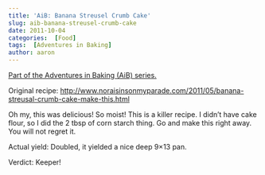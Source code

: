 ```yaml
---
title: 'AiB: Banana Streusel Crumb Cake'
slug: aib-banana-streusel-crumb-cake
date: 2011-10-04
categories:  [Food]
tags:  [Adventures in Baking]
author: aaron
---
```


[Part of the Adventures in Baking (AiB) series.](../adventures-in-baking-aib-overview "Adventures in Baking (AiB): Overview")

Original recipe: <http://www.noraisinsonmyparade.com/2011/05/banana-streusal-crumb-cake-make-this.html>

Oh my, this was delicious! So moist! This is a killer recipe. I didn’t have cake flour, so I did the 2 tbsp of corn starch thing. Go and make this right away. You will not regret it.

Actual yield: Doubled, it yielded a nice deep 9&times;13 pan.

Verdict: Keeper!
